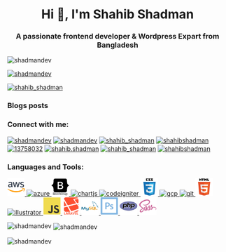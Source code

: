<h1 align="center">Hi 👋, I'm Shahib Shadman</h1>
<h3 align="center">A passionate frontend developer & Wordpress Expart from Bangladesh</h3>

<p align="left"> <img src="https://komarev.com/ghpvc/?username=shadmandev&label=Profile%20views&color=0e75b6&style=flat" alt="shadmandev" /> </p>

<p align="left"> <a href="https://github.com/ryo-ma/github-profile-trophy"><img src="https://github-profile-trophy.vercel.app/?username=shadmandev" alt="shadmandev" /></a> </p>

<p align="left"> <a href="https://twitter.com/shahib_shadman" target="blank"><img src="https://img.shields.io/twitter/follow/shahib_shadman?logo=twitter&style=for-the-badge" alt="shahib_shadman" /></a> </p>

### Blogs posts
<!-- BLOG-POST-LIST:START -->
<!-- BLOG-POST-LIST:END -->

<h3 align="left">Connect with me:</h3>
<p align="left">
<a href="https://codepen.io/shadmandev" target="blank"><img align="center" src="https://cdn.jsdelivr.net/npm/simple-icons@3.0.1/icons/codepen.svg" alt="shadmandev" height="30" width="40" /></a>
<a href="https://dev.to/shadmandev" target="blank"><img align="center" src="https://cdn.jsdelivr.net/npm/simple-icons@3.0.1/icons/dev-dot-to.svg" alt="shadmandev" height="30" width="40" /></a>
<a href="https://twitter.com/shahib_shadman" target="blank"><img align="center" src="https://cdn.jsdelivr.net/npm/simple-icons@3.0.1/icons/twitter.svg" alt="shahib_shadman" height="30" width="40" /></a>
<a href="https://linkedin.com/in/shahibshadman" target="blank"><img align="center" src="https://cdn.jsdelivr.net/npm/simple-icons@3.0.1/icons/linkedin.svg" alt="shahibshadman" height="30" width="40" /></a>
<a href="https://stackoverflow.com/users/13758032" target="blank"><img align="center" src="https://cdn.jsdelivr.net/npm/simple-icons@3.0.1/icons/stackoverflow.svg" alt="13758032" height="30" width="40" /></a>
<a href="https://fb.com/shahib.shadman" target="blank"><img align="center" src="https://cdn.jsdelivr.net/npm/simple-icons@3.0.1/icons/facebook.svg" alt="shahib.shadman" height="30" width="40" /></a>
<a href="https://instagram.com/shahib_shadman" target="blank"><img align="center" src="https://cdn.jsdelivr.net/npm/simple-icons@3.0.1/icons/instagram.svg" alt="shahib_shadman" height="30" width="40" /></a>
<a href="https://medium.com/shahibshadman" target="blank"><img align="center" src="https://cdn.jsdelivr.net/npm/simple-icons@3.0.1/icons/medium.svg" alt="shahibshadman" height="30" width="40" /></a>
</p>

<h3 align="left">Languages and Tools:</h3>
<p align="left"> <a href="https://aws.amazon.com" target="_blank"> <img src="https://raw.githubusercontent.com/devicons/devicon/master/icons/amazonwebservices/amazonwebservices-original-wordmark.svg" alt="aws" width="40" height="40"/> </a> <a href="https://azure.microsoft.com/en-in/" target="_blank"> <img src="https://www.vectorlogo.zone/logos/microsoft_azure/microsoft_azure-icon.svg" alt="azure" width="40" height="40"/> </a> <a href="https://getbootstrap.com" target="_blank"> <img src="https://raw.githubusercontent.com/devicons/devicon/master/icons/bootstrap/bootstrap-plain-wordmark.svg" alt="bootstrap" width="40" height="40"/> </a> <a href="https://www.chartjs.org" target="_blank"> <img src="https://www.chartjs.org/media/logo-title.svg" alt="chartjs" width="40" height="40"/> </a> <a href="https://codeigniter.com" target="_blank"> <img src="https://cdn.worldvectorlogo.com/logos/codeigniter.svg" alt="codeigniter" width="40" height="40"/> </a> <a href="https://www.w3schools.com/css/" target="_blank"> <img src="https://raw.githubusercontent.com/devicons/devicon/master/icons/css3/css3-original-wordmark.svg" alt="css3" width="40" height="40"/> </a> <a href="https://cloud.google.com" target="_blank"> <img src="https://www.vectorlogo.zone/logos/google_cloud/google_cloud-icon.svg" alt="gcp" width="40" height="40"/> </a> <a href="https://git-scm.com/" target="_blank"> <img src="https://www.vectorlogo.zone/logos/git-scm/git-scm-icon.svg" alt="git" width="40" height="40"/> </a> <a href="https://www.w3.org/html/" target="_blank"> <img src="https://raw.githubusercontent.com/devicons/devicon/master/icons/html5/html5-original-wordmark.svg" alt="html5" width="40" height="40"/> </a> <a href="https://www.adobe.com/in/products/illustrator.html" target="_blank"> <img src="https://www.vectorlogo.zone/logos/adobe_illustrator/adobe_illustrator-icon.svg" alt="illustrator" width="40" height="40"/> </a> <a href="https://developer.mozilla.org/en-US/docs/Web/JavaScript" target="_blank"> <img src="https://raw.githubusercontent.com/devicons/devicon/master/icons/javascript/javascript-original.svg" alt="javascript" width="40" height="40"/> </a> <a href="https://laravel.com/" target="_blank"> <img src="https://raw.githubusercontent.com/devicons/devicon/master/icons/laravel/laravel-plain-wordmark.svg" alt="laravel" width="40" height="40"/> </a> <a href="https://www.mysql.com/" target="_blank"> <img src="https://raw.githubusercontent.com/devicons/devicon/master/icons/mysql/mysql-original-wordmark.svg" alt="mysql" width="40" height="40"/> </a> <a href="https://www.photoshop.com/en" target="_blank"> <img src="https://raw.githubusercontent.com/devicons/devicon/master/icons/photoshop/photoshop-line.svg" alt="photoshop" width="40" height="40"/> </a> <a href="https://www.php.net" target="_blank"> <img src="https://raw.githubusercontent.com/devicons/devicon/master/icons/php/php-original.svg" alt="php" width="40" height="40"/> </a> <a href="https://sass-lang.com" target="_blank"> <img src="https://raw.githubusercontent.com/devicons/devicon/master/icons/sass/sass-original.svg" alt="sass" width="40" height="40"/> </a> </p>

<p><img align="left" src="https://github-readme-stats.vercel.app/api/top-langs?username=shadmandev&show_icons=true&locale=en&layout=compact" alt="shadmandev" /></p>

<p>&nbsp;<img align="center" src="https://github-readme-stats.vercel.app/api?username=shadmandev&show_icons=true&locale=en" alt="shadmandev" /></p>

<p><img align="center" src="https://github-readme-streak-stats.herokuapp.com/?user=shadmandev&" alt="shadmandev" /></p>
